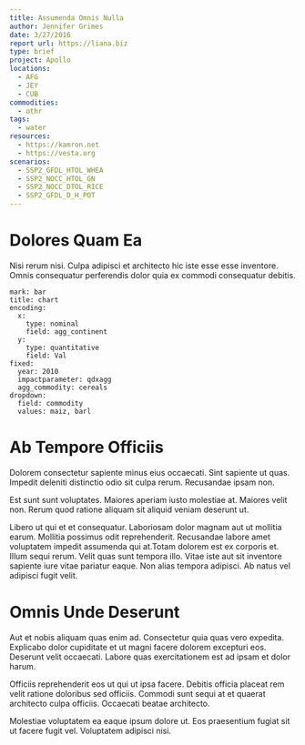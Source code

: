 ```yaml
---
title: Assumenda Omnis Nulla
author: Jennifer Grimes
date: 3/27/2016
report url: https://liana.biz
type: brief
project: Apollo
locations:
  - AFG
  - JEY
  - CUB
commodities:
  - othr
tags:
  - water
resources:
  - https://kamron.net
  - https://vesta.org
scenarios:
  - SSP2_GFDL_HTOL_WHEA
  - SSP2_NOCC_HTOL_GN
  - SSP2_NOCC_DTOL_RICE
  - SSP2_GFDL_D_H_POT
---
```

# Dolores Quam Ea
Nisi rerum nisi. Culpa adipisci et architecto hic iste esse esse inventore. Omnis consequatur perferendis dolor quia ex commodi consequatur debitis.

```vis
mark: bar
title: chart
encoding:
  x:
    type: nominal
    field: agg_continent
  y:
    type: quantitative
    field: Val
fixed:
  year: 2010
  impactparameter: qdxagg
  agg_commodity: cereals
dropdown:
  field: commodity
  values: maiz, barl
```

# Ab Tempore Officiis
Dolorem consectetur sapiente minus eius occaecati. Sint sapiente ut quas. Impedit deleniti distinctio odio sit culpa rerum. Recusandae ipsam non.
 Est sunt sunt voluptates. Maiores aperiam iusto molestiae at. Maiores velit non. Rerum quod ratione aliquam sit aliquid veniam deserunt ut.
 Libero ut qui et et consequatur. Laboriosam dolor magnam aut ut mollitia earum. Mollitia possimus odit reprehenderit. Recusandae labore amet voluptatem impedit assumenda qui at.Totam dolorem est ex corporis et. Illum sequi rerum. Velit quas sunt tempora illo. Vitae iste aut sit inventore sapiente iure vitae pariatur eaque. Non alias tempora adipisci. Ab natus vel adipisci fugit velit.

# Omnis Unde Deserunt
Aut et nobis aliquam quas enim ad. Consectetur quia quas vero expedita. Explicabo dolor cupiditate et ut magni facere dolorem excepturi eos. Deserunt velit occaecati. Labore quas exercitationem est ad ipsam et dolor harum.
 Officiis reprehenderit eos ut qui ut ipsa facere. Debitis officia placeat rem velit ratione doloribus sed officiis. Commodi sunt sequi at et quaerat architecto culpa officiis. Occaecati beatae architecto.
 Molestiae voluptatem ea eaque ipsum dolore ut. Eos praesentium fugiat sit ut facere fugit vel. Voluptatem adipisci nisi.
